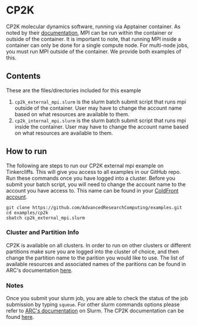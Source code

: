 # CP2K
CP2K molecular dynamics software, running via Apptainer container. As noted by their [documentation](https://github.com/cp2k/cp2k-containers), MPI can be run within the container or outside of the container.
It is important to note, that running MPI inside a container can only be done for a single compute node. For multi-node jobs, you must run MPI outside of the container. We provide both examples of this. 

## Contents
These are the files/directories included for this example
1. `cp2k_external_mpi.slurm` is the slurm batch submit script that runs mpi outside of the container. User may have to change the account name based on what resources are available to them. 
2. `cp2k_internal_mpi.slurm` is the slurm batch submit script that runs mpi inside the container. User may have to change the account name based on what resources are available to them. 

## How to run
The following are steps to run our CP2K external mpi example on Tinkercliffs. This will give you access to all examples in our GitHub repo. Run these commands once you have logged into a cluster. 
Before you submit your batch script, you will need to change the account name to the account you have access to. This name can be found in your [ColdFront account](https://coldfront.arc.vt.edu/).
``` 
git clone https://github.com/AdvancedResearchComputing/examples.git
cd examples/cp2k
sbatch cp2k_external_mpi.slurm 
```

### Cluster and Partition Info
CP2K is available on all clusters. 
In order to run on other clusters or different partitions make sure you are logged into the cluster of choice, and then change the partition name to the parition you would like to use.
The list of available resources and associated names of the paritions can be found in ARC's documentation [here](https://www.docs.arc.vt.edu/resources/compute.html). 

### Notes
Once you submit your slurm job, you are able to check the status of the job submission by typing `squeue`. 
For other slurm commands options please refer to [ARC's documentation](https://www.docs.arc.vt.edu/usage/more-slurm.html#more-slurm) on Slurm.
The CP2K documentation can be found [here](https://www.cp2k.org/).


